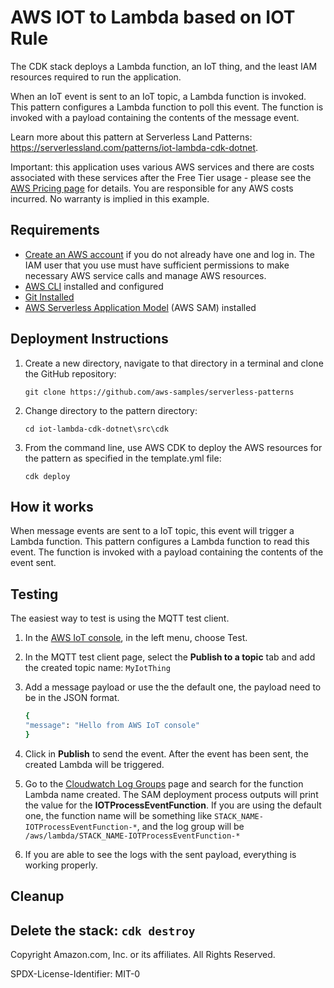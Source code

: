 # AWS IOT to Lambda based on IOT Rule 

The CDK stack deploys a Lambda function, an IoT thing, and the least IAM resources required to run the application.

When an IoT event is sent to an IoT topic, a Lambda function is invoked. This pattern configures a Lambda function to poll this event. The function is invoked with a payload containing the contents of the message event.

Learn more about this pattern at Serverless Land Patterns: https://serverlessland.com/patterns/iot-lambda-cdk-dotnet.

Important: this application uses various AWS services and there are costs associated with these services after the Free Tier usage - please see the [AWS Pricing page](https://aws.amazon.com/pricing/) for details. You are responsible for any AWS costs incurred. No warranty is implied in this example.

## Requirements

* [Create an AWS account](https://portal.aws.amazon.com/gp/aws/developer/registration/index.html) if you do not already have one and log in. The IAM user that you use must have sufficient permissions to make necessary AWS service calls and manage AWS resources.
* [AWS CLI](https://docs.aws.amazon.com/cli/latest/userguide/install-cliv2.html) installed and configured
* [Git Installed](https://git-scm.com/book/en/v2/Getting-Started-Installing-Git)
* [AWS Serverless Application Model](https://docs.aws.amazon.com/serverless-application-model/latest/developerguide/serverless-sam-cli-install.html) (AWS SAM) installed

## Deployment Instructions

1. Create a new directory, navigate to that directory in a terminal and clone the GitHub repository:
    ``` 
    git clone https://github.com/aws-samples/serverless-patterns
    ```
1. Change directory to the pattern directory:
    ```
    cd iot-lambda-cdk-dotnet\src\cdk
    ```
1. From the command line, use AWS CDK to deploy the AWS resources for the pattern as specified in the template.yml file:
    ```
    cdk deploy 
    ```

## How it works

When message events are sent to a IoT topic, this event will trigger a Lambda function. This pattern configures a Lambda function to read this event. The function is invoked with a payload containing the contents of the event sent.

## Testing

The easiest way to test is using the MQTT test client.

1. In the [AWS IoT console](https://console.aws.amazon.com/iot/home), in the left menu, choose Test.

2. In the MQTT test client page, select the **Publish to a topic** tab and add the created topic name: `MyIotThing`

3. Add a message payload or use the the default one, the payload need to be in the JSON format. 
    ```bash
    {
    "message": "Hello from AWS IoT console"
    }
   ``` 

4. Click in **Publish** to send the event. After the event has been sent, the created Lambda will be triggered.

5. Go to the [Cloudwatch Log Groups](https://console.aws.amazon.com/cloudwatch/home?#logsV2:log-groups) page and search for the function Lambda name created. The SAM deployment process outputs will print the value for the **IOTProcessEventFunction**. If you are using the default one, the function name will be something like `STACK_NAME-IOTProcessEventFunction-*`, and the log group will be `/aws/lambda/STACK_NAME-IOTProcessEventFunction-*`

6. If you are able to see the logs with the sent payload, everything is working properly.


## Cleanup
 
Delete the stack: 
    ```
    cdk destroy 
    ```
----
Copyright Amazon.com, Inc. or its affiliates. All Rights Reserved.

SPDX-License-Identifier: MIT-0
